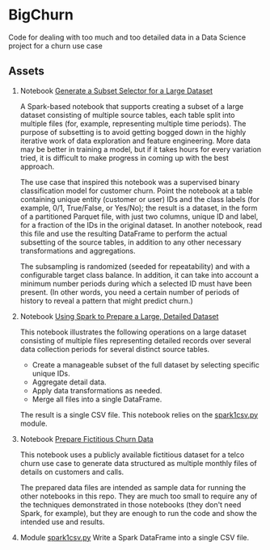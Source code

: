# BigChurn
Code for dealing with too much and too detailed data in a Data Science project for a churn use case

## Assets
1. Notebook [Generate a Subset Selector for a Large Dataset](Generate_Subset_By_Column_Spark.jupyter-py35.ipynb)

   A Spark-based notebook that supports creating a subset of a large dataset consisting of multiple source tables, each table split into multiple files (for, example, representing multiple time periods). The purpose of subsetting is to avoid getting bogged down in the highly iterative work of data exploration and feature engineering. More data may be better in training a model, but if it takes hours for every variation tried, it is difficult to make progress in coming up with the best approach.

   The use case that inspired this notebook was a supervised binary classification model for customer churn. Point the notebook at a table containing unique entity (customer or user) IDs and the class labels (for example, 0/1, True/False, or Yes/No); the result is a dataset, in the form of a partitioned Parquet file, with just two columns, unique ID and label, for a fraction of the IDs in the original dataset. In another notebook, read this file and use the resulting DataFrame to perform the actual subsetting of the source tables, in addition to any other necessary transformations and aggregations.

   The subsampling is randomized (seeded for repeatability) and with a configurable target class balance. In addition, it can take into account a minimum number periods during which a selected ID must have been present. (In other words, you need a certain number of periods of history to reveal a pattern that might predict churn.)

1. Notebook [Using Spark to Prepare a Large, Detailed Dataset](Subset_Transform_Aggregate_Combine_Files_Spark.jupyter-py35.ipynb)

   This notebook illustrates the following operations on a large dataset consisting of multiple files representing detailed records over several data collection periods for several distinct source tables.

   - Create a manageable subset of the full dataset by selecting specific unique IDs.     
   - Aggregate detail data.
   - Apply data transformations as needed.
   - Merge all files into a single DataFrame.
   
   The result is a single CSV file. This notebook relies on the [spark1csv.py](spark1csv.py) module.

1. Notebook [Prepare Fictitious Churn Data](Prepare%20Sample%20Churn%20Data.jupyter-py35.ipynb)

   This notebook uses a publicly available fictitious dataset for a telco churn use case to generate data structured as multiple monthly files of details on customers and calls.
   
   The prepared data files are intended as sample data for running the other notebooks in this repo. They are much too small to require any of the techniques demonstrated in those notebooks (they don't need Spark, for example), but they are enough to run the code and show the intended use and results.

1. Module [spark1csv.py](spark1csv.py) Write a Spark DataFrame into a single CSV file.
